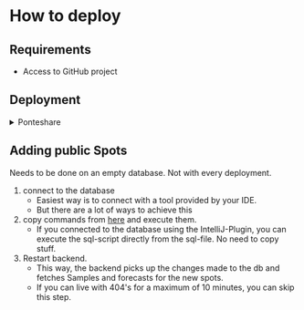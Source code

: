 # How to deploy

## Requirements
- Access to GitHub project

## Deployment

<details>
    <summary>Ponteshare</summary>

  1. Copy full SHA of <a href="https://github.com/AaronOderStudi/msw/commits/master/">last relevant commit</a>
  2. <a href="https://github.com/AaronOderStudi/msw/actions/workflows/deploy.yml">`Run workflow`</a> and provide SHA as argument
  3. Wait a few minutes for the <a href="https://magicswissweed.ponteshare.ch">result</a> to show

</details>

## Adding public Spots
Needs to be done on an empty database. Not with every deployment.
1. connect to the database
    - Easiest way is to connect with a tool provided by your IDE.
    - But there are a lot of ways to achieve this
2. copy commands from [here](public-spots.sql) and execute them.
    - If you connected to the database using the IntelliJ-Plugin, you can execute the sql-script directly from the sql-file. No need to copy stuff.
3. Restart backend.
    - This way, the backend picks up the changes made to the db and fetches Samples and forecasts for the new spots.
    - If you can live with 404's for a maximum of 10 minutes, you can skip this step.
